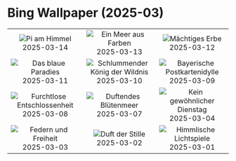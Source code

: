 # Bing Wallpaper (2025-03)

|  |  |  |
|:---:|:---:|:---:|
| ![](https://www.bing.com/th?id=OHR.BasqueDolmen_DE-DE4751565010_400x240.jpg "Pi am Himmel") 2025-03-14 | ![](https://www.bing.com/th?id=OHR.HoliColors_DE-DE3912998647_400x240.jpg "Ein Meer aus Farben") 2025-03-13 | ![](https://www.bing.com/th?id=OHR.ChateauLoire_DE-DE3739517283_400x240.jpg "Mächtiges Erbe") 2025-03-12 |
| ![](https://www.bing.com/th?id=OHR.NusaPenida_DE-DE3430606232_400x240.jpg "Das blaue Paradies") 2025-03-11 | ![](https://www.bing.com/th?id=OHR.NappingLion_DE-DE3110844323_400x240.jpg "Schlummender König der Wildnis") 2025-03-10 | ![](https://www.bing.com/th?id=OHR.BavarianAlpsMariaGern_DE-DE4506132433_400x240.jpg "Bayerische Postkartenidylle") 2025-03-09 |
| ![](https://www.bing.com/th?id=OHR.FearlessWomen_DE-DE2789139190_400x240.jpg "Furchtlose Entschlossenheit") 2025-03-08 | ![](https://www.bing.com/th?id=OHR.PlumBlossom_DE-DE7033959973_400x240.jpg "Duftendes Blütenmeer") 2025-03-07 | ![](https://www.bing.com/th?id=OHR.MardiGrasJackson_DE-DE3939287021_400x240.jpg "Kein gewöhnlicher Dienstag") 2025-03-04 |
| ![](https://www.bing.com/th?id=OHR.HornbillPair_DE-DE7709056749_400x240.jpg "Federn und Freiheit") 2025-03-03 | ![](https://www.bing.com/th?id=OHR.EucalyptusForest_DE-DE6075329561_400x240.jpg "Duft der Stille") 2025-03-02 | ![](https://www.bing.com/th?id=OHR.MaligneLakeJasper_DE-DE5640949329_400x240.jpg "Himmlische Lichtspiele") 2025-03-01 |
